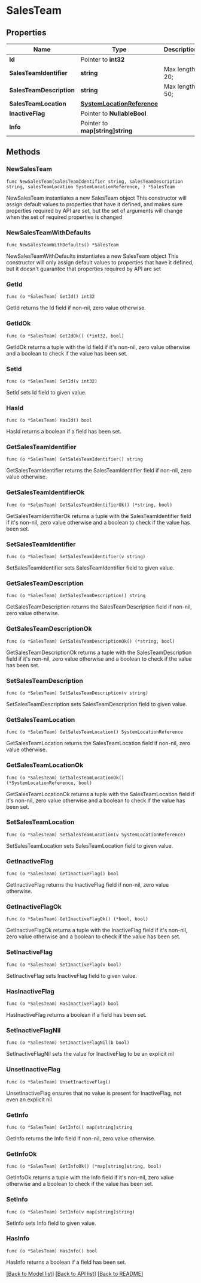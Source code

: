 # SalesTeam

## Properties

Name | Type | Description | Notes
------------ | ------------- | ------------- | -------------
**Id** | Pointer to **int32** |  | [optional] 
**SalesTeamIdentifier** | **string** |  Max length: 20; | 
**SalesTeamDescription** | **string** |  Max length: 50; | 
**SalesTeamLocation** | [**SystemLocationReference**](SystemLocationReference.md) |  | 
**InactiveFlag** | Pointer to **NullableBool** |  | [optional] 
**Info** | Pointer to **map[string]string** |  | [optional] 

## Methods

### NewSalesTeam

`func NewSalesTeam(salesTeamIdentifier string, salesTeamDescription string, salesTeamLocation SystemLocationReference, ) *SalesTeam`

NewSalesTeam instantiates a new SalesTeam object
This constructor will assign default values to properties that have it defined,
and makes sure properties required by API are set, but the set of arguments
will change when the set of required properties is changed

### NewSalesTeamWithDefaults

`func NewSalesTeamWithDefaults() *SalesTeam`

NewSalesTeamWithDefaults instantiates a new SalesTeam object
This constructor will only assign default values to properties that have it defined,
but it doesn't guarantee that properties required by API are set

### GetId

`func (o *SalesTeam) GetId() int32`

GetId returns the Id field if non-nil, zero value otherwise.

### GetIdOk

`func (o *SalesTeam) GetIdOk() (*int32, bool)`

GetIdOk returns a tuple with the Id field if it's non-nil, zero value otherwise
and a boolean to check if the value has been set.

### SetId

`func (o *SalesTeam) SetId(v int32)`

SetId sets Id field to given value.

### HasId

`func (o *SalesTeam) HasId() bool`

HasId returns a boolean if a field has been set.

### GetSalesTeamIdentifier

`func (o *SalesTeam) GetSalesTeamIdentifier() string`

GetSalesTeamIdentifier returns the SalesTeamIdentifier field if non-nil, zero value otherwise.

### GetSalesTeamIdentifierOk

`func (o *SalesTeam) GetSalesTeamIdentifierOk() (*string, bool)`

GetSalesTeamIdentifierOk returns a tuple with the SalesTeamIdentifier field if it's non-nil, zero value otherwise
and a boolean to check if the value has been set.

### SetSalesTeamIdentifier

`func (o *SalesTeam) SetSalesTeamIdentifier(v string)`

SetSalesTeamIdentifier sets SalesTeamIdentifier field to given value.


### GetSalesTeamDescription

`func (o *SalesTeam) GetSalesTeamDescription() string`

GetSalesTeamDescription returns the SalesTeamDescription field if non-nil, zero value otherwise.

### GetSalesTeamDescriptionOk

`func (o *SalesTeam) GetSalesTeamDescriptionOk() (*string, bool)`

GetSalesTeamDescriptionOk returns a tuple with the SalesTeamDescription field if it's non-nil, zero value otherwise
and a boolean to check if the value has been set.

### SetSalesTeamDescription

`func (o *SalesTeam) SetSalesTeamDescription(v string)`

SetSalesTeamDescription sets SalesTeamDescription field to given value.


### GetSalesTeamLocation

`func (o *SalesTeam) GetSalesTeamLocation() SystemLocationReference`

GetSalesTeamLocation returns the SalesTeamLocation field if non-nil, zero value otherwise.

### GetSalesTeamLocationOk

`func (o *SalesTeam) GetSalesTeamLocationOk() (*SystemLocationReference, bool)`

GetSalesTeamLocationOk returns a tuple with the SalesTeamLocation field if it's non-nil, zero value otherwise
and a boolean to check if the value has been set.

### SetSalesTeamLocation

`func (o *SalesTeam) SetSalesTeamLocation(v SystemLocationReference)`

SetSalesTeamLocation sets SalesTeamLocation field to given value.


### GetInactiveFlag

`func (o *SalesTeam) GetInactiveFlag() bool`

GetInactiveFlag returns the InactiveFlag field if non-nil, zero value otherwise.

### GetInactiveFlagOk

`func (o *SalesTeam) GetInactiveFlagOk() (*bool, bool)`

GetInactiveFlagOk returns a tuple with the InactiveFlag field if it's non-nil, zero value otherwise
and a boolean to check if the value has been set.

### SetInactiveFlag

`func (o *SalesTeam) SetInactiveFlag(v bool)`

SetInactiveFlag sets InactiveFlag field to given value.

### HasInactiveFlag

`func (o *SalesTeam) HasInactiveFlag() bool`

HasInactiveFlag returns a boolean if a field has been set.

### SetInactiveFlagNil

`func (o *SalesTeam) SetInactiveFlagNil(b bool)`

 SetInactiveFlagNil sets the value for InactiveFlag to be an explicit nil

### UnsetInactiveFlag
`func (o *SalesTeam) UnsetInactiveFlag()`

UnsetInactiveFlag ensures that no value is present for InactiveFlag, not even an explicit nil
### GetInfo

`func (o *SalesTeam) GetInfo() map[string]string`

GetInfo returns the Info field if non-nil, zero value otherwise.

### GetInfoOk

`func (o *SalesTeam) GetInfoOk() (*map[string]string, bool)`

GetInfoOk returns a tuple with the Info field if it's non-nil, zero value otherwise
and a boolean to check if the value has been set.

### SetInfo

`func (o *SalesTeam) SetInfo(v map[string]string)`

SetInfo sets Info field to given value.

### HasInfo

`func (o *SalesTeam) HasInfo() bool`

HasInfo returns a boolean if a field has been set.


[[Back to Model list]](../README.md#documentation-for-models) [[Back to API list]](../README.md#documentation-for-api-endpoints) [[Back to README]](../README.md)


